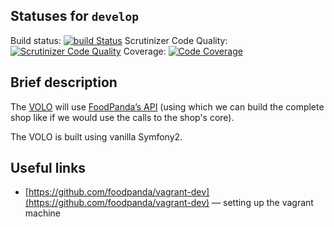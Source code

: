Statuses for ```develop``` 
---
Build status: [![build Status](https://magnum.travis-ci.com/foodpanda/volo-frontend.svg?token=9eHFdnBaxCRVqqTYivpW&branch=develop)](https://magnum.travis-ci.com/foodpanda/volo-frontend)
Scrutinizer Code Quality: [![Scrutinizer Code Quality](https://scrutinizer-ci.com/g/foodpanda/volo-frontend/badges/quality-score.png?b=develop&s=fe3b7820a25ed19b25e9e9a98e300497928310f7)](https://scrutinizer-ci.com/g/foodpanda/volo-frontend/?branch=develop)
Coverage: [![Code Coverage](https://scrutinizer-ci.com/g/foodpanda/volo-frontend/badges/coverage.png?b=develop&s=b5c39cd699602731616d7b2838bb994235c57317)](https://scrutinizer-ci.com/g/foodpanda/volo-frontend/?branch=develop)

Brief description
---
The [VOLO](https://www.volo.de) will use [FoodPanda’s API](https://api-st.foodpanda.in/doc/v4/) (using which we can build the complete shop like if we would use the calls to the shop's core).

The VOLO is built using vanilla Symfony2.

Useful links
---
* [https://github.com/foodpanda/vagrant-dev](https://github.com/foodpanda/vagrant-dev) — setting up the vagrant machine

